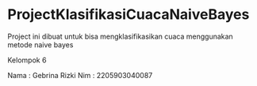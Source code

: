 # ProjectKlasifikasiCuacaNaiveBayes
Project ini dibuat untuk bisa mengklasifikasikan cuaca menggunakan metode naive bayes

Kelompok 6

Nama    : Gebrina Rizki
Nim     : 2205903040087
